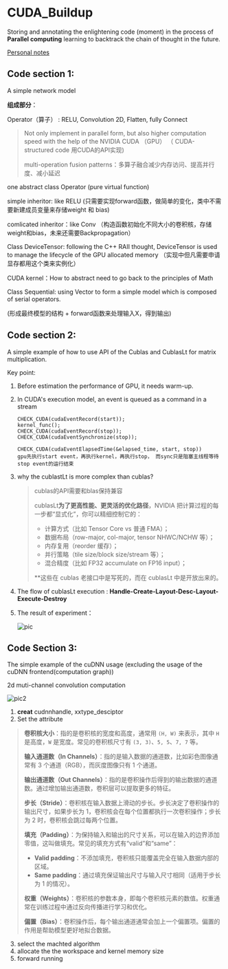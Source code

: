 # CUDA_Buildup



 Storing and annotating the enlightening code (moment) in the process of **Parallel computing**  learning to backtrack the chain of thought in the future.

[Personal notes](https://www.yuque.com/g/hangtaili/dgelan/rsbgr0610q24gur1/collaborator/join?token=s6HcOiIqymvvLq8k&source=doc_collaborator%23%20%E3%80%8A%E5%B9%B6%E8%A1%8C%E8%AE%A1%E7%AE%97%E3%80%8B)




## Code section 1: 

A simple network model

**组成部分**：

Operator（算子） : RELU, Convolution 2D, Flatten, fully Connect 

> Not only implement in parallel form, but also higher computation speed with the help of the NVIDIA CUDA （GPU）     （ CUDA-structured code 用CUDA的API实现)
>
> multi-operation fusion patterns：多算子融合减少内存访问、提高并行度、减小延迟

one abstract class Operator (pure virtual function)

simple inheritor: like RELU (只需要实现forward函数，做简单的变化，类中不需要新建成员变量来存储weight 和 bias)

comlicated inheritor：like Conv （构造函数初始化不同大小的卷积核，存储weight和bias，未来还需要Backpropagation）



Class DeviceTensor: following the C++ RAII thought, DeviceTensor is used to manage the lifecycle of the GPU allocated memory （实现中但凡需要申请显存都用这个类来实例化）



CUDA kernel：How to abstract need to go back to the principles of Math



Class Sequential:  using Vector to form a simple model which is composed of serial operators.

(形成最终模型的结构 + forward函数来处理输入X，得到输出)



## Code section 2:

A simple example of how to use API of the Cublas and CublasLt for matrix multiplication.



Key point:

1. Before estimation the performance of GPU, it needs warm-up.

2. In CUDA's execution model, an event is queued as a command in a stream

   ```
   CHECK_CUDA(cudaEventRecord(start));
   kernel_func();
   CHECK_CUDA(cudaEventRecord(stop));
   CHECK_CUDA(cudaEventSynchronize(stop));
       
   CHECK_CUDA(cudaEventElapsedTime(&elapsed_time, start, stop))
   gpu先执行start event，再执行kernel，再执行stop， 而sync只是阻塞主线程等待stop event的运行结束

3. why the cublastLt is more complex than cublas?

   > cublas的API需要和blas保持兼容
   >
   > cublasLt**为了更高性能、更灵活的优化路径**，NVIDIA 把计算过程的每一步都“显式化”，你可以精细控制它的：
   >
   > - 计算方式（比如 Tensor Core vs 普通 FMA）；
   > - 数据布局（row-major, col-major, tensor NHWC/NCHW 等）；
   > - 内存复用（reorder 缓存）；
   > - 并行策略（tile size/block size/stream 等）；
   > - 混合精度（比如 FP32 accumulate on FP16 input）；
   >
   > **这些在 cublas 老接口中是写死的，而在 cublasLt 中是开放出来的。

   

4. The flow of  cublasLt execution : **Handle-Create-Layout-Desc-Layout-Execute-Destroy**

5. The result of experiment：

   ![pic](./pic/pic1.png)

## Code Section 3:

The simple example of the cuDNN usage (excluding the usage of the cuDNN frontend(computation graph))

2d muti-channel convolution computation

![pic2](./pic/pic2.png)

1. **creat** cudnnhandle, xxtype_desciptor
2. Set the attribute

> **卷积核大小**：指的是卷积核的宽度和高度，通常用 `(H, W)` 来表示，其中 `H` 是高度，`W` 是宽度。常见的卷积核尺寸有 `(3, 3)`、`5, 5`、`7, 7` 等。
>
> **输入通道数（In Channels）**：指的是输入数据的通道数，比如彩色图像通常有 3 个通道（RGB），而灰度图像只有 1 个通道。
>
> **输出通道数（Out Channels）**：指的是卷积操作后得到的输出数据的通道数。通过增加输出通道数，卷积层可以提取更多的特征。
>
> **步长（Stride）**：卷积核在输入数据上滑动的步长。步长决定了卷积操作的输出尺寸，如果步长为 1，卷积核会在每个位置都执行一次卷积操作；步长为 2 时，卷积核会跳过每两个位置。
>
> **填充（Padding）**：为保持输入和输出的尺寸关系，可以在输入的边界添加零值，这叫做填充。常见的填充方式有“valid”和“same”：
>
> - **Valid padding**：不添加填充，卷积核只能覆盖完全在输入数据内部的区域。
> - **Same padding**：通过填充保证输出尺寸与输入尺寸相同（适用于步长为 1 的情况）。
>
> **权重（Weights）**：卷积核的参数本身，即每个卷积核元素的数值。权重通常在训练过程中通过反向传播进行学习和优化。
>
> **偏置（Bias）**：卷积操作后，每个输出通道通常会加上一个偏置项。偏置的作用是帮助模型更好地拟合数据。

3. select the machted algorithm
4. allocate the the workspace and kernel memory size
5. forward running
